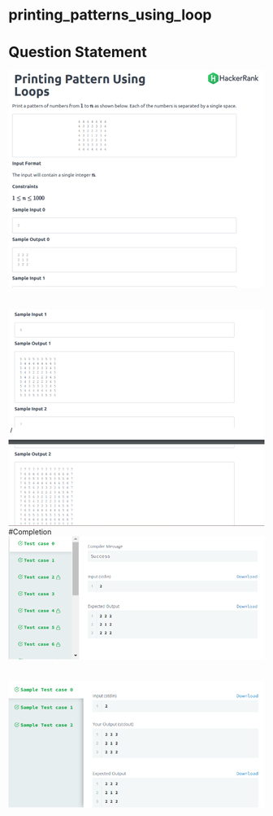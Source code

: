 # printing_patterns_using_loop
# Question Statement
![](https://github.com/AADI-1331/printing_patterns_using_loop/blob/sum_of_digits_of_integers_in_a_number/pattern/p3.png)
#
![](https://github.com/AADI-1331/printing_patterns_using_loop/blob/sum_of_digits_of_integers_in_a_number/pattern/p4.png)
#Completion
![](https://github.com/AADI-1331/printing_patterns_using_loop/blob/sum_of_digits_of_integers_in_a_number/pattern/p1.png)
#
![](https://github.com/AADI-1331/printing_patterns_using_loop/blob/sum_of_digits_of_integers_in_a_number/pattern/p2.png)
